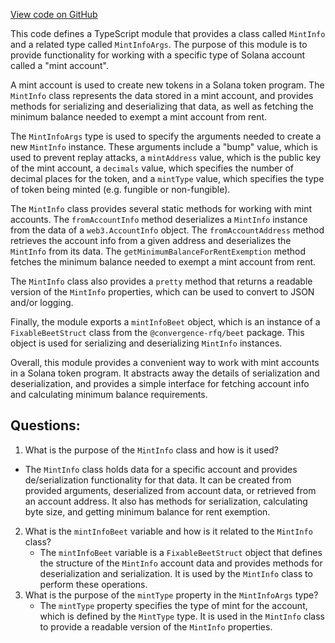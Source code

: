 [View code on GitHub](https://github.com/convergence-rfq/convergence-program-library/rfq/js/generated/accounts/MintInfo.ts)

This code defines a TypeScript module that provides a class called `MintInfo` and a related type called `MintInfoArgs`. The purpose of this module is to provide functionality for working with a specific type of Solana account called a "mint account". 

A mint account is used to create new tokens in a Solana token program. The `MintInfo` class represents the data stored in a mint account, and provides methods for serializing and deserializing that data, as well as fetching the minimum balance needed to exempt a mint account from rent. 

The `MintInfoArgs` type is used to specify the arguments needed to create a new `MintInfo` instance. These arguments include a "bump" value, which is used to prevent replay attacks, a `mintAddress` value, which is the public key of the mint account, a `decimals` value, which specifies the number of decimal places for the token, and a `mintType` value, which specifies the type of token being minted (e.g. fungible or non-fungible). 

The `MintInfo` class provides several static methods for working with mint accounts. The `fromAccountInfo` method deserializes a `MintInfo` instance from the data of a `web3.AccountInfo` object. The `fromAccountAddress` method retrieves the account info from a given address and deserializes the `MintInfo` from its data. The `getMinimumBalanceForRentExemption` method fetches the minimum balance needed to exempt a mint account from rent. 

The `MintInfo` class also provides a `pretty` method that returns a readable version of the `MintInfo` properties, which can be used to convert to JSON and/or logging. 

Finally, the module exports a `mintInfoBeet` object, which is an instance of a `FixableBeetStruct` class from the `@convergence-rfq/beet` package. This object is used for serializing and deserializing `MintInfo` instances. 

Overall, this module provides a convenient way to work with mint accounts in a Solana token program. It abstracts away the details of serialization and deserialization, and provides a simple interface for fetching account info and calculating minimum balance requirements.
## Questions: 
 1. What is the purpose of the `MintInfo` class and how is it used?
   - The `MintInfo` class holds data for a specific account and provides de/serialization functionality for that data. It can be created from provided arguments, deserialized from account data, or retrieved from an account address. It also has methods for serialization, calculating byte size, and getting minimum balance for rent exemption.
2. What is the `mintInfoBeet` variable and how is it related to the `MintInfo` class?
   - The `mintInfoBeet` variable is a `FixableBeetStruct` object that defines the structure of the `MintInfo` account data and provides methods for deserialization and serialization. It is used by the `MintInfo` class to perform these operations.
3. What is the purpose of the `mintType` property in the `MintInfoArgs` type?
   - The `mintType` property specifies the type of mint for the account, which is defined by the `MintType` type. It is used in the `MintInfo` class to provide a readable version of the `MintInfo` properties.